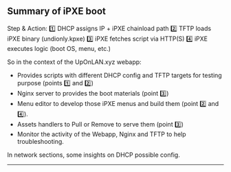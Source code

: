 ## Summary of iPXE boot

Step & Action:
1️⃣	DHCP assigns IP + iPXE chainload path
2️⃣	TFTP loads iPXE binary (undionly.kpxe)
3️⃣	iPXE fetches script via HTTP(S)
4️⃣	iPXE executes logic (boot OS, menu, etc.)

So in the context of the UpOnLAN.xyz webapp: 
- Provides scripts with different DHCP config and TFTP targets for testing purpose (points 1️⃣ and 2️⃣)
- Nginx server to provides the boot materials (point 3️⃣)
- Menu editor to develop those iPXE menus and build them (point 2️⃣ and 4️⃣).
- Assets handlers to Pull or Remove to serve them (point 3️⃣)
- Monitor the activity of the Webapp, Nginx and TFTP to help troubleshooting. 

In network sections, some insights on DHCP possible config.

---